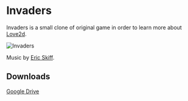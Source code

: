 Invaders
========

Invaders is a small clone of original game in order to learn more about [Love2d](http://love2d.org/).

![Invaders](https://a33b03e928ff6166bf4374828c0aee8fc7891271.googledrive.com/host/0B5q3Uj1fQdj6MUk5N2Jqc2dUTEk/invaders.gif)

Music by [Eric Skiff](http://ericskiff.com/music/).

Downloads
---------

[Google Drive](https://drive.google.com/a/socketubs.org/folderview?id=0B5q3Uj1fQdj6MUk5N2Jqc2dUTEk&usp=sharing#list)
